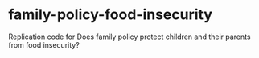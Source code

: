 # family-policy-food-insecurity
Replication code for Does family policy protect children and their parents from food insecurity? 
